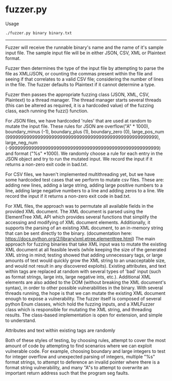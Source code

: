 fuzzer.py
========================
Usage
```
./fuzzer.py binary binary.txt
```
------------------------

Fuzzer will receive the runnable binary's name and the name of it's sample input file.
The sample input file will be in either JSON, CSV, XML or Plaintext format.

Fuzzer then determines the type of the input file by attempting to parse the file as XML/JSON,
or counting the commas present within the file and seeing if that correlates to a valid CSV
file; considering the number of lines in the file. The fuzzer defaults to Plaintext if it cannot
determine a type.

Fuzzer then passes the appropriate fuzzing class (JSON, XML, CSV, Plaintext) to a thread manager.
The thread manager starts several threads (this can be altered as required, it is a hardcoded value)
of the fuzzing class, each running the fuzz() function. 

For JSON files, we have hardcoded 'rules' that are used at random to mutate the input file. These rules for
JSON are overflow("A" * 1000), boundary_minus (-1), boundary_plus (1), boundary_zero (0), large_pos_num 
(999999999999999999999999999999999999999999999999999999), large_neg_num (-999999999999999999999999999999999999999999999999999999) 
and format ("%s" *1000). We randomly choose a rule for each entry in the JSON object and try to run the mutated input.
We record the input if it returns a non-zero exit code in bad.txt.

For CSV files, we haven't implemented multithreading yet, but we have some hardcoded test cases that we
perform to mutate csv files. These are: adding new lines, adding a large string, adding large positive
numbers to a line, adding large negative numbers to a line and adding zeros to a line.
We record the input if it returns a non-zero exit code in bad.txt.

For XML files, the approach was to permutate all available fields in the provided XML document. The XML document is parsed using
the ElementTree XML API which provides several functions that simplify the accessing and modifying of XML document elements. Additionally,
it supports the parsing of an existing XML document, to an in-memory string that can be sent directly to the binary. 
(documentation here: https://docs.python.org/2/library/xml.etree.elementtree.html)
The main approach for fuzzing binaries that take XML input was to mutate the existing XML document at all feasible levels (while keeping
the size of the generated XML string in mind; testing showed that adding unnecessary tags, or large amounts of text would quickly grow
the XML string to an unacceptable size, and would not result in any discovered exploits). Existing attributes, and text within tags are 
replaced at random with several types of 'bad' input (such as format strings, large ints, large negative ints, etc.). Additional XML elements
are also added to the DOM (without breaking the XML document's syntax), in order to other possible vulnerabilities in the binary. 
With several threads running, the hope is that we can mutate the existing XML document enough to expose a vulnerability. 
The fuzzer itself is composed of several python Enum classes, which hold the fuzzing inputs, and a XMLFuzzer class which is responsible for mutating
the XML string, and threading results. The class-based implementation is open for extension, and simple to understand. 




Attributes and text within existing tags are randomly


Both of these styles of testing, by choosing rules, attempt to cover the most amount of code by attempting to find scenarios where we can exploit vulnerable code. For example, choosing boundary and large integers to test for integer overflow and unexpected parsing of integers, multiple "%s" format strings, to attempt to deference an invalid pointer where there is a format string vulnerability, and many "A"s to attempt to overwrite an important return address such that the program seg faults.
